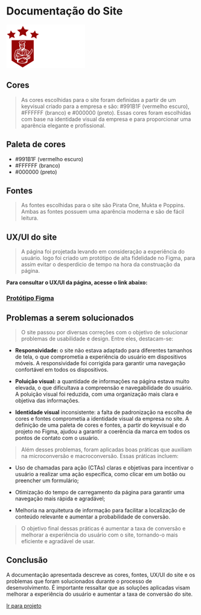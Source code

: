  Documentação do Site
 ==================
![Logo de Delicias da Carnes Exoticas](/imagens/logo.png)


## Cores

> As cores escolhidas para o site foram definidas a partir de um keyvisual criado para a empresa e são: #991B1F (vermelho escuro), #FFFFFF (branco) e #000000 (preto). Essas cores foram escolhidas com base na identidade visual da empresa e para proporcionar uma aparência elegante e profissional.

## Paleta de cores

+ #991B1F (vermelho escuro)
+ #FFFFFF (branco)
+ #000000 (preto)

##  Fontes

>As fontes escolhidas para o site são Pirata One, Mukta e Poppins. Ambas as fontes possuem uma aparência moderna e são de fácil leitura.

UX/UI do site
------------

 > A página foi projetada levando em consideração a experiência do usuário. logo foi criado um protótipo de alta fidelidade no Figma, para assim evitar o desperdicio de tempo na hora da construação da página.

 **Para consultar o UX/UI da página, acesse o link abaixo:**

### [Protótipo Figma](https://www.figma.com/file/LMUU1RORpT7OhzWC8ZfSUa/projeto?node-id=0%3A1&t=Al2Tbija1bCeebMN-1)

## Problemas a serem solucionados

 > O site passou por diversas correções com o objetivo de solucionar problemas de usabilidade e design. Entre eles, destacam-se:


- **Responsividade:** o site não estava adaptado para diferentes tamanhos de tela, o que comprometia a experiência do usuário em dispositivos móveis. A responsividade foi corrigida para garantir uma navegação confortável em todos os dispositivos.

  

- **Poluição visual:** a quantidade de informações na página estava muito elevada, o que dificultava a compreensão e navegabilidade do usuário. A poluição visual foi reduzida, com uma organização mais clara e objetiva das informações.

- **Identidade visual** inconsistente: a falta de padronização na escolha de cores e fontes comprometia a identidade visual da empresa no site. A definição de uma paleta de cores e fontes, a partir do keyvisual e do projeto no Figma, ajudou a garantir a coerência da marca em todos os pontos de contato com o usuário.

>Além desses problemas, foram aplicadas boas práticas que auxiliam na microconversão e macroconversão. Essas práticas incluem:

- Uso de chamadas para ação (CTAs) claras e objetivas para incentivar o usuário a realizar uma ação específica, como clicar em um botão ou preencher um formulário;

- Otimização do tempo de carregamento da página para garantir uma navegação mais rápida e agradável;

- Melhoria na arquitetura de informação para facilitar a localização de conteúdo relevante e aumentar a probabilidade de conversão.

> O objetivo final dessas práticas é aumentar a taxa de conversão e melhorar a experiência do usuário com o site, tornando-o mais eficiente e agradável de usar.


Conclusão
--------

A documentação apresentada descreve as cores, fontes, UX/UI do site e os problemas que foram 
solucionados durante o processo de desenvolvimento. É importante ressaltar que as soluções 
aplicadas visam melhorar a experiência do usuário e aumentar a taxa de conversão do site.

 [Ir para projeto](https://www.figma.com/file/LMUU1RORpT7OhzWC8ZfSUa/projeto?node-id=0%3A1&t=Al2Tbija1bCeebMN-1)
